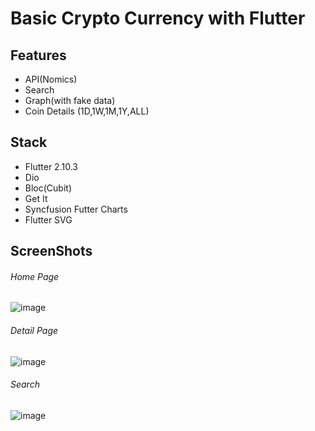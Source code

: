 # Basic Crypto Currency with Flutter

## Features
- API(Nomics)
- Search
- Graph(with fake data)
- Coin Details (1D,1W,1M,1Y,ALL)

## Stack
- Flutter 2.10.3
- Dio
- Bloc(Cubit)
- Get It
- Syncfusion Futter Charts
- Flutter SVG

## ScreenShots
###### Home Page
![image](https://user-images.githubusercontent.com/89242655/170835342-da5470b9-b0a3-41f2-a122-39642827134a.png)
###### Detail Page
![image](https://user-images.githubusercontent.com/89242655/170835352-08434e6a-f369-4478-9623-8e30a17360ba.png)
###### Search 
![image](https://user-images.githubusercontent.com/89242655/170835368-af56530b-5fb0-43a6-8e50-43d24752b9da.png)

